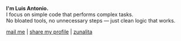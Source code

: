 **I'm Luis Antonio.**  
I focus on simple code that performs complex tasks.  
No bloated tools, no unnecessary steps — just clean logic that works.

[mail me](mailto:contact.ruisuantonio@proton.me) | [share my profile](https://ruisuantonio.github.io/share) | [zunalita](https://ruisuantonio.github.io/zunalita)
